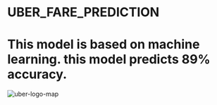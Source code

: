 # UBER_FARE_PREDICTION
# This model is based on machine learning. this model predicts 89% accuracy.

![uber-logo-map](https://github.com/Akshaypaarcha/UBER_FARE_PREDICTION/assets/112705464/12772bb8-96f1-45d5-aca4-846b71d395ce)
